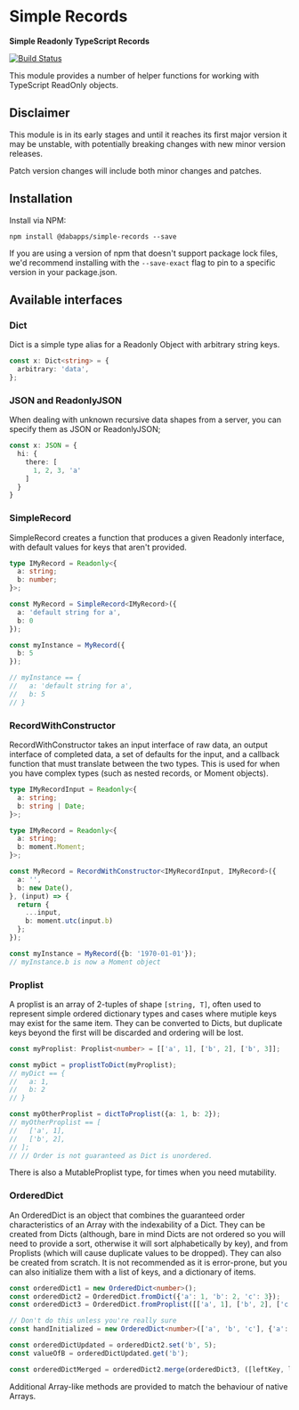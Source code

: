 # Simple Records

**Simple Readonly TypeScript Records**

[![Build Status](https://travis-ci.com/dabapps/simple-records.svg?token=Vjwq9pDHXxGNhnyuktQ5&branch=master)](https://travis-ci.com/dabapps/simple-records)

This module provides a number of helper functions for working with TypeScript ReadOnly objects.

## Disclaimer

This module is in its early stages and until it reaches its first major version it may be unstable, with potentially breaking changes with new minor version releases.

Patch version changes will include both minor changes and patches.

## Installation

Install via NPM:

```shell
npm install @dabapps/simple-records --save
```

If you are using a version of npm that doesn't support package lock files, we'd recommend installing with the `--save-exact` flag to pin to a specific version in your package.json.

## Available interfaces

### Dict

Dict is a simple type alias for a Readonly Object with arbitrary string keys.

```typescript
const x: Dict<string> = {
  arbitrary: 'data',
};

```

### JSON and ReadonlyJSON

When dealing with unknown recursive data shapes from a server, you can specify them as JSON or ReadonlyJSON;

```typescript
const x: JSON = {
  hi: {
    there: [
      1, 2, 3, 'a'
    ]
  }
}
```

### SimpleRecord

SimpleRecord creates a function that produces a given Readonly interface, with default values for keys that aren't provided.

```typescript
type IMyRecord = Readonly<{
  a: string;
  b: number;
}>;

const MyRecord = SimpleRecord<IMyRecord>({
  a: 'default string for a',
  b: 0
});

const myInstance = MyRecord({
  b: 5
});

// myInstance == {
//   a: 'default string for a',
//   b: 5
// }
```

### RecordWithConstructor

RecordWithConstructor takes an input interface of raw data, an output interface of completed data, a set of defaults for the input, and a callback function that must translate between the two types. This is used for when you have complex types (such as nested records, or Moment objects).

```typescript
type IMyRecordInput = Readonly<{
  a: string;
  b: string | Date;
}>;

type IMyRecord = Readonly<{
  a: string;
  b: moment.Moment;
}>;

const MyRecord = RecordWithConstructor<IMyRecordInput, IMyRecord>({
  a: '',
  b: new Date(),
}, (input) => {
  return {
    ...input,
    b: moment.utc(input.b)
  };
});

const myInstance = MyRecord({b: '1970-01-01'});
// myInstance.b is now a Moment object
```

### Proplist

A proplist is an array of 2-tuples of shape `[string, T]`, often used to represent simple ordered dictionary types and cases where mutiple keys may exist for the same item.  They can be converted to Dicts, but duplicate keys beyond the first will be discarded and ordering will be lost.

```typescript
const myProplist: Proplist<number> = [['a', 1], ['b', 2], ['b', 3]];

const myDict = proplistToDict(myProplist);
// myDict == {
//   a: 1,
//   b: 2
// }

const myOtherProplist = dictToProplist({a: 1, b: 2});
// myOtherProplist == [
//   ['a', 1],
//   ['b', 2],
// ];
// // Order is not guaranteed as Dict is unordered.
```

There is also a MutableProplist type, for times when you need mutability.


### OrderedDict

An OrderedDict is an object that combines the guaranteed order characteristics of an Array with the indexability of a Dict.  They can be created from Dicts (although, bare in mind Dicts are not ordered so you will need to provide a sort, otherwise it will sort alphabetically by key), and from Proplists (which will cause duplicate values to be dropped).  They can also be created from scratch.  It is not recommended as it is error-prone, but you can also initialize them with a list of keys, and a dictionary of items.

```typescript
const orderedDict1 = new OrderedDict<number>();
const orderedDict2 = OrderedDict.fromDict({'a': 1, 'b': 2, 'c': 3});
const orderedDict3 = OrderedDict.fromProplist([['a', 1], ['b', 2], ['c', 3]]);

// Don't do this unless you're really sure
const handInitialized = new OrderedDict<number>(['a', 'b', 'c'], {'a': 1, 'b': 2, 'c': 3});

const orderedDictUpdated = orderedDict2.set('b', 5);
const valueOfB = orderedDictUpdated.get('b');

const orderedDictMerged = orderedDict2.merge(orderedDict3, ([leftKey, leftValue], [rightKey, rightValue]) => leftValue - rightValue);
```

Additional Array-like methods are provided to match the behaviour of native Arrays.
